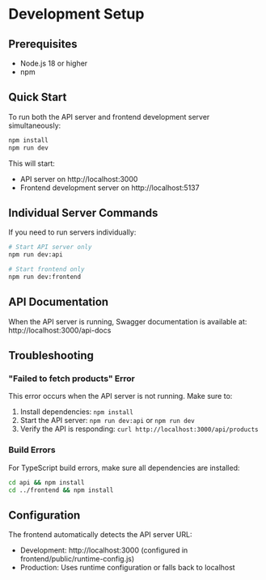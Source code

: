 # Development Setup

## Prerequisites

- Node.js 18 or higher
- npm

## Quick Start

To run both the API server and frontend development server simultaneously:

```bash
npm install
npm run dev
```

This will start:
- API server on http://localhost:3000
- Frontend development server on http://localhost:5137

## Individual Server Commands

If you need to run servers individually:

```bash
# Start API server only
npm run dev:api

# Start frontend only  
npm run dev:frontend
```

## API Documentation

When the API server is running, Swagger documentation is available at:
http://localhost:3000/api-docs

## Troubleshooting

### "Failed to fetch products" Error

This error occurs when the API server is not running. Make sure to:

1. Install dependencies: `npm install`
2. Start the API server: `npm run dev:api` or `npm run dev`
3. Verify the API is responding: `curl http://localhost:3000/api/products`

### Build Errors

For TypeScript build errors, make sure all dependencies are installed:

```bash
cd api && npm install
cd ../frontend && npm install
```

## Configuration

The frontend automatically detects the API server URL:
- Development: http://localhost:3000 (configured in frontend/public/runtime-config.js)
- Production: Uses runtime configuration or falls back to localhost